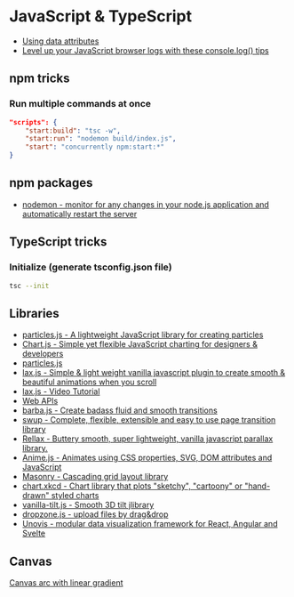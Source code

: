 # JavaScript & TypeScript

- [Using data attributes](https://developer.mozilla.org/en-US/docs/Learn/HTML/Howto/Use_data_attributes)
- [Level up your JavaScript browser logs with these console.log() tips](https://dev.to/ackshaey/level-up-your-javascript-browser-logs-with-these-console-log-tips-55o2)

## npm tricks

### Run multiple commands at once

```json
"scripts": {
    "start:build": "tsc -w",
    "start:run": "nodemon build/index.js",
    "start": "concurrently npm:start:*"
}
```

## npm packages

- [nodemon - monitor for any changes in your node.js application and automatically restart the server](https://github.com/remy/nodemon)

## TypeScript tricks

### Initialize (generate tsconfig.json file)

```sh
tsc --init
```

## Libraries

- [particles.js - A lightweight JavaScript library for creating particles](https://github.com/VincentGarreau/particles.js/)
- [Chart.js - Simple yet flexible JavaScript charting for designers & developers](https://www.chartjs.org/)
- [particles.js](https://vincentgarreau.com/particles.js/)
- [lax.js - Simple & light weight vanilla javascript plugin to create smooth & beautiful animations when you scroll](https://github.com/alexfoxy/laxxx)
- [lax.js - Video Tutorial](https://www.youtube.com/watch?v=jaVy3SCibJw&t)
- [Web APIs](https://developer.mozilla.org/en-US/docs/Web/API)
- [barba.js - Create badass fluid and smooth transitions](https://barba.js.org/)
- [swup - Complete, flexible, extensible and easy to use page transition library](https://swup.js.org/)
- [Rellax - Buttery smooth, super lightweight, vanilla javascript parallax library.](https://dixonandmoe.com/rellax/)
- [Anime.js - Animates using CSS properties, SVG, DOM attributes and JavaScript](https://animejs.com/)
- [Masonry - Cascading grid layout library](https://masonry.desandro.com/)
- [chart.xkcd - Chart library that plots "sketchy", "cartoony" or "hand-drawn" styled charts](https://github.com/timqian/chart.xkcd)
- [vanilla-tilt.js - Smooth 3D tilt jlibrary](https://micku7zu.github.io/vanilla-tilt.js/)
- [dropzone.js - upload files by drag&drop](https://www.dropzonejs.com/)
- [Unovis - modular data visualization framework for React, Angular and Svelte](https://github.com/f5/unovis)

## Canvas

[Canvas arc with linear gradient](https://codepen.io/fiatuno/pen/QWWMONE)
